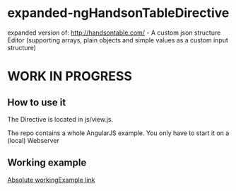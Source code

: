 # expanded-ngHandsonTableDirective
expanded version of: http://handsontable.com/ - A custom json structure Editor (supporting arrays, plain objects and simple values as a custom input structure)


# WORK IN PROGRESS

## How to use it
The Directive is located in js/view.js.

The repo contains a whole AngularJS example. You only have to start it on a (local) Webserver

## Working example
[Absolute workingExample link](http://cebra-webdesign.at/cebradev/handson/#/handsonFull)
